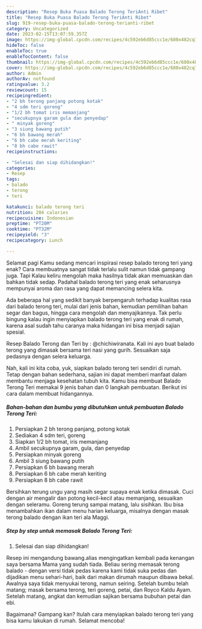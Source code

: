 ```yaml
---
description: "Resep Buka Puasa Balado Terong TeriAnti Ribet"
title: "Resep Buka Puasa Balado Terong TeriAnti Ribet"
slug: 919-resep-buka-puasa-balado-terong-terianti-ribet
category: Uncategorized
date: 2023-02-15T13:07:59.357Z
image: https://img-global.cpcdn.com/recipes/4c592eb6d85ccc1e/680x482cq70/balado-terong-teri-foto-resep-utama.jpg
hideToc: false
enableToc: true
enableTocContent: false
thumbnail: https://img-global.cpcdn.com/recipes/4c592eb6d85ccc1e/680x482cq70/balado-terong-teri-foto-resep-utama.jpg
cover: https://img-global.cpcdn.com/recipes/4c592eb6d85ccc1e/680x482cq70/balado-terong-teri-foto-resep-utama.jpg
author: Admin
authorAv: notfound
ratingvalue: 3.2
reviewcount: 15
recipeingredient:
- "2 bh terong panjang potong kotak"
- "4 sdm teri goreng"
- "1/2 bh tomat iris memanjang"
- "secukupnya garam gula dan penyedap"
- " minyak goreng"
- "3 siung bawang putih"
- "6 bh bawang merah"
- "6 bh cabe merah keriting"
- "8 bh cabe rawit"
recipeinstructions:

- "Selesai dan siap dihidangkan!"
categories:
- Resep
tags:
- balado
- terong
- teri

katakunci: balado terong teri 
nutrition: 204 calories
recipecuisine: Indonesian
preptime: "PT20M"
cooktime: "PT32M"
recipeyield: "3"
recipecategory: Lunch

---
```



Selamat pagi Kamu sedang mencari inspirasi resep balado terong teri yang enak? Cara membuatnya sangat tidak terlalu sulit namun tidak gampang juga. Tapi Kalau keliru mengolah maka hasilnya tidak akan memuaskan dan bahkan tidak sedap. Padahal balado terong teri yang enak seharusnya mempunyai aroma dan rasa yang dapat memancing selera kita.


Ada beberapa hal yang sedikit banyak berpengaruh terhadap kualitas rasa dari balado terong teri, mulai dari jenis bahan, kemudian pemilihan bahan segar dan bagus, hingga cara mengolah dan menyajikannya. Tak perlu bingung kalau ingin menyiapkan balado terong teri yang enak di rumah, karena asal sudah tahu caranya maka hidangan ini bisa menjadi sajian spesial.

Resep Balado Terong dan Teri by : @chichiwiranata. Kali ini ayo buat balado terong yang dimasak bersama teri nasi yang gurih. Sesuaikan saja pedasnya dengan selera keluarga.


Nah, kali ini kita coba, yuk, siapkan balado terong teri sendiri di rumah. Tetap dengan bahan sederhana, sajian ini dapat memberi manfaat dalam membantu menjaga kesehatan tubuh kita. Kamu bisa membuat Balado Terong Teri memakai 9 jenis bahan dan 0 langkah pembuatan. Berikut ini cara dalam membuat hidangannya.

<!--inarticleads1-->

##### Bahan-bahan dan bumbu yang dibutuhkan untuk pembuatan Balado Terong Teri:

1. Persiapkan 2 bh terong panjang, potong kotak
1. Sediakan 4 sdm teri, goreng
1. Siapkan 1/2 bh tomat, iris memanjang
1. Ambil secukupnya garam, gula, dan penyedap
1. Persiapkan  minyak goreng
1. Ambil 3 siung bawang putih
1. Persiapkan 6 bh bawang merah
1. Persiapkan 6 bh cabe merah keriting
1. Persiapkan 8 bh cabe rawit


Bersihkan terung ungu yang masih segar supaya enak ketika dimasak. Cuci dengan air mengalir dan potong kecil-kecil atau memanjang, sesuaikan dengan seleramu. Goreng terung sampai matang, lalu sisihkan. Ibu bisa menambahkan ikan dalam menu harian keluarga, misalnya dengan masak terong balado dengan ikan teri ala Maggi. 

<!--inarticleads2-->

##### Step by step untuk memasak Balado Terong Teri:


1. Selesai dan siap dihidangkan!

Resep ini mengandung bawang.alias mengingatkan kembali pada kenangan saya bersama Mama yang sudah tiada. Beliau sering memasak terong balado - dengan versi tidak pedas karena kami tidak suka pedas dan dijadikan menu sehari-hari, baik dari makan dirumah maupun dibawa bekal. Awalnya saya tidak menyukai terong, namun seiring. Setelah bumbu telah matang; masak bersama terong, teri goreng, petai, dan Royco Kaldu Ayam. Setelah matang, angkat dan kemudian sajikan bersama bubuhan petai dan ebi. 

Bagaimana? Gampang kan? Itulah cara menyiapkan balado terong teri yang bisa kamu lakukan di rumah. Selamat mencoba!
